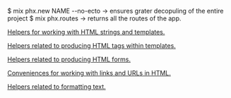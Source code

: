 $ mix phx.new NAME --no-ecto -> ensures grater decopuling of the entire project
$ mix phx.routes -> returns all the routes of the app.


[Helpers for working with HTML strings and templates.](https://hexdocs.pm/phoenix_html/Phoenix.HTML.html)

[Helpers related to producing HTML tags within templates.](https://hexdocs.pm/phoenix_html/Phoenix.HTML.Tag.html)

[Helpers related to producing HTML forms.](https://hexdocs.pm/phoenix_html/Phoenix.HTML.Form.html)

[Conveniences for working with links and URLs in HTML.](https://hexdocs.pm/phoenix_html/Phoenix.HTML.Link.html)

[Helpers related to formatting text.](https://hexdocs.pm/phoenix_html/Phoenix.HTML.Format.html)
